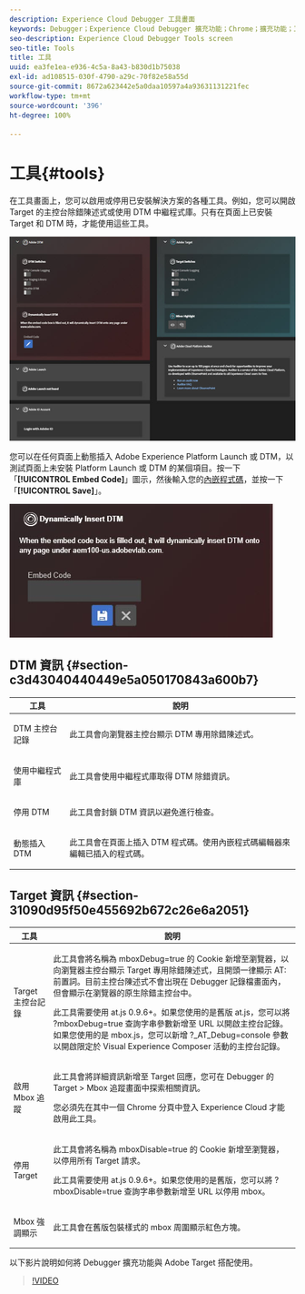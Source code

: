 ```yaml
---
description: Experience Cloud Debugger 工具畫面
keywords: Debugger；Experience Cloud Debugger 擴充功能；Chrome；擴充功能；工具；DTM；Target
seo-description: Experience Cloud Debugger Tools screen
seo-title: Tools
title: 工具
uuid: ea3fe1ea-e936-4c5a-8a43-b830d1b75038
exl-id: ad108515-030f-4790-a29c-70f82e58a55d
source-git-commit: 8672a623442e5a0daa10597a4a93631131221fec
workflow-type: tm+mt
source-wordcount: '396'
ht-degree: 100%

---
```


# 工具{#tools}

在工具畫面上，您可以啟用或停用已安裝解決方案的各種工具。例如，您可以開啟 Target 的主控台除錯陳述式或使用 DTM 中繼程式庫。只有在頁面上已安裝 Target 和 DTM 時，才能使用這些工具。

![](assets/tools.jpg)

您可以在任何頁面上動態插入 Adobe Experience Platform Launch 或 DTM，以測試頁面上未安裝 Platform Launch 或 DTM 的某個項目。按一下「**[!UICONTROL Embed Code]**」圖示，然後輸入您的[內嵌程式碼](https://docs.adobe.com/content/help/zh-Hant/dtm/using/client-side/deployment.html)，並按一下「**[!UICONTROL Save]**」。

![](assets/tools-embedcode.jpg)

## DTM 資訊 {#section-c3d43040440449e5a050170843a600b7}

<table id="table_04625C3319134E169A35DB74C1D1FB31"> 
 <thead> 
  <tr> 
   <th colname="col1" class="entry"> 工具 </th> 
   <th colname="col2" class="entry"> 說明 </th> 
  </tr>
 </thead>
 <tbody> 
  <tr> 
   <td colname="col1"> <p> DTM 主控台記錄 </p> </td> 
   <td colname="col2"> <p>此工具會向瀏覽器主控台顯示 DTM 專用除錯陳述式。 </p> </td> 
  </tr> 
  <tr> 
   <td colname="col1"> <p>使用中繼程式庫 </p> </td> 
   <td colname="col2"> <p>此工具會使用中繼程式庫取得 DTM 除錯資訊。 </p> </td> 
  </tr> 
  <tr> 
   <td colname="col1"> <p>停用 DTM </p> </td> 
   <td colname="col2"> <p>此工具會封鎖 DTM 資訊以避免進行檢查。 </p> </td> 
  </tr> 
  <tr> 
   <td colname="col1"> <p> 動態插入 DTM </p> </td> 
   <td colname="col2"> <p> 此工具會在頁面上插入 DTM 程式碼。使用內嵌程式碼編輯器來編輯已插入的程式碼。 </p> </td> 
  </tr> 
 </tbody> 
</table>

## Target 資訊 {#section-31090d95f50e455692b672c26e6a2051}

<table id="table_A71D269B49F4417599EBACA44D5CCF4F"> 
 <thead> 
  <tr> 
   <th colname="col1" class="entry"> 工具 </th> 
   <th colname="col2" class="entry"> 說明 </th> 
  </tr>
 </thead>
 <tbody> 
  <tr> 
   <td colname="col1"> <p>Target 主控台記錄 </p> </td> 
   <td colname="col2"> <p>此工具會將名稱為 <span class="codeph">mboxDebug=true</span> 的 Cookie 新增至瀏覽器，以向瀏覽器主控台顯示 Target 專用除錯陳述式，且開頭一律顯示 <span class="codeph">AT:</span> 前置詞。目前主控台陳述式不會出現在 Debugger 記錄檔畫面內，但會顯示在瀏覽器的原生除錯主控台中。 </p> <p> 此工具需要使用 at.js 0.9.6+。如果您使用的是舊版 at.js，您可以將 <span class="codeph">?mboxDebug=true</span> 查詢字串參數新增至 URL 以開啟主控台記錄。如果您使用的是 mbox.js，您可以新增 <span class="codeph">?_AT_Debug=console</span> 參數以開啟限定於 Visual Experience Composer 活動的主控台記錄。 </p> </td> 
  </tr> 
  <tr> 
   <td colname="col1"> <p> 啟用 Mbox 追蹤 </p> </td> 
   <td colname="col2"> <p>此工具會將詳細資訊新增至 Target 回應，您可在 Debugger 的 <span class="uicontrol">Target &gt; Mbox 追蹤</span>畫面中探索相關資訊。 </p> <p> 您必須先在其中一個 Chrome 分頁中登入 Experience Cloud 才能啟用此工具。 </p> </td> 
  </tr> 
  <tr> 
   <td colname="col1"> <p>停用 Target </p> </td> 
   <td colname="col2"> <p>此工具會將名稱為 <span class="codeph">mboxDisable=true</span> 的 Cookie 新增至瀏覽器，以停用所有 Target 請求。 </p> <p> 此工具需要使用 at.js 0.9.6+。如果您使用的是舊版，您可以將 <span class="codeph">?mboxDisable=true</span> 查詢字串參數新增至 URL 以停用 mbox。 </p> </td> 
  </tr> 
  <tr> 
   <td colname="col1"> <p> Mbox 強調顯示 </p> </td> 
   <td colname="col2"> <p> 此工具會在舊版包裝樣式的 mbox 周圍顯示紅色方塊。 </p> </td> 
  </tr> 
 </tbody> 
</table>

以下影片說明如何將 Debugger 擴充功能與 Adobe Target 搭配使用。

>[!VIDEO](https://video.tv.adobe.com/v/23115t2/)
